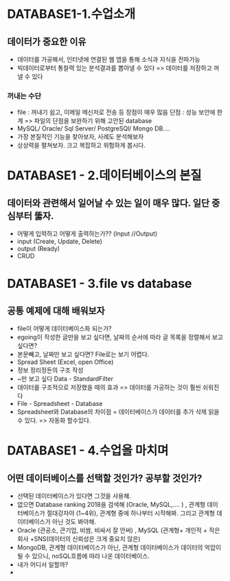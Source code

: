# DATABASE1-1.수업소개
## 데이터가 중요한 이유
 - 데이터를 가공해서, 인터넷에 연결된 웹 앱을 통해 소식과 지식을 전파가능
 - 빅데이터로부터 통찰력 있는 분석결과를 뽑아낼 수 있다
 => 데이터를 저장하고 꺼낼 수 있다
### 꺼내는 수단
 - file : 꺼내기 쉽고, 이메일 메신저로 전송 등 장점이 매우 많음
 단점 : 성능 보안에 한계
 => 파일의 단점을 보완하기 위해 고안된 database
 - MySQL/ Oracle/ Sql Server/ PostgreSQl/ Mongo DB....
 - 가장 본질적인 기능을 찾아보자, 사례도 분석해보자
 - 상상력을 펼쳐보자. 크고 복잡하고 위험하게 봅시다.

# DATABASE1 - 2.데이터베이스의 본질

## 데이터와 관련해서 일어날 수 있는 일이 매우 많다. 일단 중심부터 뚫자.
 - 어떻게 입력하고 어떻게 출력하는가?? (Input //Output)
 - input (Create, Update, Delete)
 - output (Ready)
 - CRUD
 
# DATABASE1 - 3.file vs database

## 공통 예제에 대해 배워보자
 - file이 어떻게 데이터베이스화 되는가?
 - egoing이 작성한 글만을 보고 싶다면, 날짜의 순서에 따라 글 목록을 정렬해서 보고싶다면?
 - 본문빼고, 날짜만 보고 싶다면? File로는 보기 어렵다. 
 - Spread Sheet (Excel, open Office)
 - 정보 정리정돈의 구조 작성
 - ~만 보고 싶다 Data - StandardFilter 
 - 데이터를 구조적으로 저장했을 때의 효과 => 데이터를 가공하는 것이 훨씬 쉬워진다
 - File - Spreadsheet - Database
 - Spreadsheet와 Database의 차이점 = 데이터베이스가 데이터를 추가 삭제 읽을 수 있다. => 자동화 할수있다. 
 
# DATABASE1 - 4.수업을 마치며 

## 어떤 데이터베이스를 선택할 것인가? 공부할 것인가?
 - 선택된 데이터베이스가 있다면 그것을 사용해.
 - 없으면 Database ranking 2018을 검색해 (Oracle, MySQL,.... ) , 관계형 데이터베이스가 절대강자야 (1~4위), 관계형 중에 하나부터 시작해봐. 그리고 관계형 데이터베이스가 아닌 것도 봐야해.
 - Oracle (관공소, 큰기업, 비쌈, 비싸서 잘 안써) , MySQL (관계형+ 개인적 + 작은회사 +SNS(데이터의 신뢰성은 크게 중요치 않은) 
 - MongoDB, 관계형 데이터베이스가 아닌, 관계형 데이터베이스가 데이터의 억압이 될 수 있으니, noSQL흐름에 따라 나온 데이터베이스.
 - 내가 어디서 일할까?
 - 
  